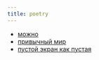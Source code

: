 ```yaml
---
title: poetry
---
```


- [можно](text/mozhno.html)
- [привычный мир](text/privychnyi-mir.html)
- [пустой экран как пустая](text/pustoy-ekran.html)

